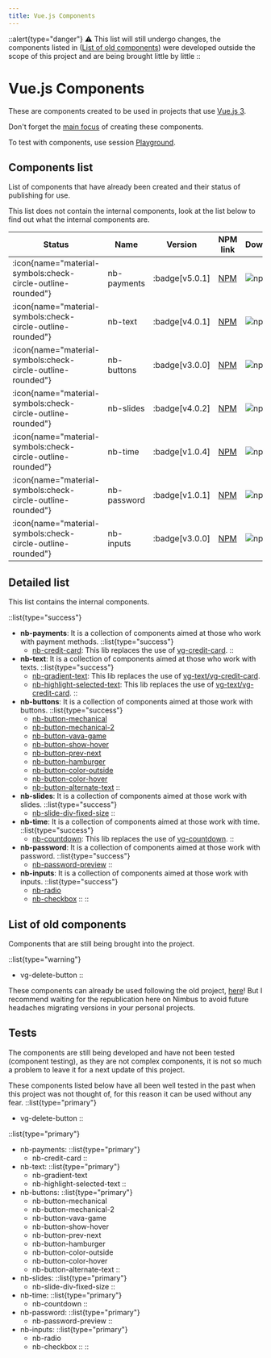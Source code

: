 ```yaml
---
title: Vue.js Components
---
```

::alert{type="danger"}
⚠️ This list will still undergo changes, the components listed in ([List of old components](#list-of-old-components)) were developed outside the scope of this project and are being brought little by little
::

# Vue.js Components

These are components created to be used in projects that use <a href="https://vuejs.org/" target="_blank">Vue.js 3</a>.

Don't forget the [main focus](/nimbus#main-focus) of creating these components.

To test with components, use session [Playground](/playground).

## Components list

List of components that have already been created and their status of publishing for use.

This list does not contain the internal components, look at the list below to find out what the internal components are.

| Status | Name | Version | NPM link | Downloads |
|---|---|---|---|---|
| <span class="icon-lib-status icon-check"> :icon{name="material-symbols:check-circle-outline-rounded"}</span> | nb-payments | :badge[v5.0.1] | <a href="https://www.npmjs.com/package/@vlalg-nimbus/nb-payments" target="_blank">NPM</a> | <span class="npm-badge">![npm](https://img.shields.io/npm/dt/@vlalg-nimbus/nb-payments?style=plastic)</span> |
| <span class="icon-lib-status icon-check"> :icon{name="material-symbols:check-circle-outline-rounded"}</span> | nb-text | :badge[v4.0.1] | <a href="https://www.npmjs.com/package/@vlalg-nimbus/nb-text" target="_blank">NPM</a> | <span class="npm-badge">![npm](https://img.shields.io/npm/dt/@vlalg-nimbus/nb-text?style=plastic)</span> |
| <span class="icon-lib-status icon-check"> :icon{name="material-symbols:check-circle-outline-rounded"}</span> | nb-buttons | :badge[v3.0.0] | <a href="https://www.npmjs.com/package/@vlalg-nimbus/nb-buttons" target="_blank">NPM</a> | <span class="npm-badge">![npm](https://img.shields.io/npm/dt/@vlalg-nimbus/nb-buttons?style=plastic)</span> |
| <span class="icon-lib-status icon-check"> :icon{name="material-symbols:check-circle-outline-rounded"}</span> | nb-slides | :badge[v4.0.2] | <a href="https://www.npmjs.com/package/@vlalg-nimbus/nb-slides" target="_blank">NPM</a> | <span class="npm-badge">![npm](https://img.shields.io/npm/dt/@vlalg-nimbus/nb-slides?style=plastic)</span> |
| <span class="icon-lib-status icon-check"> :icon{name="material-symbols:check-circle-outline-rounded"}</span> | nb-time | :badge[v1.0.4] | <a href="https://www.npmjs.com/package/@vlalg-nimbus/nb-time" target="_blank">NPM</a> | <span class="npm-badge">![npm](https://img.shields.io/npm/dt/@vlalg-nimbus/nb-time?style=plastic)</span> |
| <span class="icon-lib-status icon-check"> :icon{name="material-symbols:check-circle-outline-rounded"}</span> | nb-password | :badge[v1.0.1] | <a href="https://www.npmjs.com/package/@vlalg-nimbus/nb-password" target="_blank">NPM</a> | <span class="npm-badge">![npm](https://img.shields.io/npm/dt/@vlalg-nimbus/nb-password?style=plastic)</span> |
| <span class="icon-lib-status icon-check"> :icon{name="material-symbols:check-circle-outline-rounded"}</span> | nb-inputs | :badge[v3.0.0] | <a href="https://www.npmjs.com/package/@vlalg-nimbus/nb-inputs" target="_blank">NPM</a> | <span class="npm-badge">![npm](https://img.shields.io/npm/dt/@vlalg-nimbus/nb-inputs?style=plastic)</span> |

## Detailed list

This list contains the internal components.

::list{type="success"}
- **nb-payments**: It is a collection of components aimed at those who work with payment methods.
  ::list{type="success"}
    - [nb-credit-card](/vue-components/nb-payments/nb-credit-card): This lib replaces the use of <a href="https://www.npmjs.com/package/@vemlavaraloucagamers/vg-credit-card" target="_blank">vg-credit-card</a>.
  ::
- **nb-text**: It is a collection of components aimed at those who work with texts.
  ::list{type="success"}
    - [nb-gradient-text](/vue-components/nb-text/nb-gradient-text): This lib replaces the use of <a href="https://www.npmjs.com/package/@vemlavaraloucagamers/vg-text" target="_blank">vg-text/vg-credit-card</a>.
    - [nb-highlight-selected-text](/vue-components/nb-text/nb-highlight-selected-text): This lib replaces the use of <a href="https://www.npmjs.com/package/@vemlavaraloucagamers/vg-text" target="_blank">vg-text/vg-credit-card</a>.
  ::
- **nb-buttons**: It is a collection of components aimed at those work with buttons.
  ::list{type="success"}
    - [nb-button-mechanical](/vue-components/nb-buttons/nb-button-mechanical)
    - [nb-button-mechanical-2](/vue-components/nb-buttons/nb-button-mechanical-2)
    - [nb-button-vava-game](/vue-components/nb-buttons/nb-button-vava-game)
    - [nb-button-show-hover](/vue-components/nb-buttons/nb-button-show-hover)
    - [nb-button-prev-next](/vue-components/nb-buttons/nb-button-prev-next)
    - [nb-button-hamburger](/vue-components/nb-buttons/nb-button-hamburger)
    - [nb-button-color-outside](/vue-components/nb-buttons/nb-button-color-outside)
    - [nb-button-color-hover](/vue-components/nb-buttons/nb-button-color-hover)
    - [nb-button-alternate-text](/vue-components/nb-buttons/nb-button-alternate-text)
  ::
- **nb-slides**: It is a collection of components aimed at those work with slides.
  ::list{type="success"}
    - [nb-slide-div-fixed-size](/vue-components/nb-slides/nb-slide-div-fixed-size)
  ::
- **nb-time**: It is a collection of components aimed at those work with time.
  ::list{type="success"}
    - [nb-countdown](/vue-components/nb-time/nb-countdown): This lib replaces the use of <a href="https://www.npmjs.com/package/@vemlavaraloucagamers/vg-countdown" target="_blank">vg-countdown</a>.
  ::
- **nb-password**: It is a collection of components aimed at those work with password.
  ::list{type="success"}
    - [nb-password-preview](/vue-components/nb-password/nb-password-preview)
  ::
- **nb-inputs**: It is a collection of components aimed at those work with inputs.
  ::list{type="success"}
    - [nb-radio](/vue-components/nb-inputs/nb-radio)
    - [nb-checkbox](/vue-components/nb-inputs/nb-checkbox)
  ::
::

## List of old components

Components that are still being brought into the project.

::list{type="warning"}
- vg-delete-button
::

These components can already be used following the old project, [here](https://github.com/VemLavarALoucaGamers/vlalg-components-libs/tree/main)! But I recommend waiting for the republication here on Nimbus to avoid future headaches migrating versions in your personal projects.

## Tests

The components are still being developed and have not been tested (component testing), as they are not complex components, it is not so much a problem to leave it for a next update of this project.

These components listed below have all been well tested in the past when this project was not thought of, for this reason it can be used without any fear.
::list{type="primary"}
- vg-delete-button
::

::list{type="primary"}
- nb-payments:
  ::list{type="primary"}
    - nb-credit-card
  ::
- nb-text:
  ::list{type="primary"}
    - nb-gradient-text
    - nb-highlight-selected-text
  ::
- nb-buttons:
  ::list{type="primary"}
    - nb-button-mechanical
    - nb-button-mechanical-2
    - nb-button-vava-game
    - nb-button-show-hover
    - nb-button-prev-next
    - nb-button-hamburger
    - nb-button-color-outside
    - nb-button-color-hover
    - nb-button-alternate-text
  ::
- nb-slides:
  ::list{type="primary"}
    - nb-slide-div-fixed-size
  ::
- nb-time:
  ::list{type="primary"}
    - nb-countdown
  ::
- nb-password:
  ::list{type="primary"}
    - nb-password-preview
  ::
- nb-inputs:
  ::list{type="primary"}
    - nb-radio
    - nb-checkbox
  ::
::

